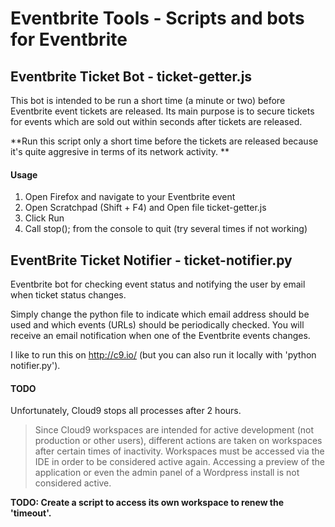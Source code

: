 # Eventbrite Tools - Scripts and bots for Eventbrite

## Eventbrite Ticket Bot - ticket-getter.js

This bot is intended to be run a short time (a minute or two) before Eventbrite event tickets are released. Its main purpose is to secure tickets for events which are sold out within seconds after tickets are released. 

**Run this script only a short time before the tickets are released because it's quite aggresive in terms of its network activity. **

#### Usage
1. Open Firefox and navigate to your Eventbrite event
2. Open Scratchpad (Shift + F4) and Open file ticket-getter.js
3. Click Run
4. Call stop(); from the console to quit (try several times if not working) 

## EventBrite Ticket Notifier - ticket-notifier.py

Eventbrite bot for checking event status and notifying the user by email when ticket status changes.

Simply change the python file to indicate which email address should be used and which events (URLs) should be periodically checked. You will receive an email notification when one of the Eventbrite events changes.

I like to run this on http://c9.io/ (but you can also run it locally with 'python notifier.py').

#### TODO
Unfortunately, Cloud9 stops all processes after 2 hours. 

> Since Cloud9 workspaces are intended for active development (not production or other users), different actions are taken on workspaces after certain times of inactivity.
> Workspaces must be accessed via the IDE in order to be considered active again. Accessing a preview of the application or even the admin panel of a Wordpress install is not considered active.

**TODO: Create a script to access its own workspace to renew the 'timeout'.**

